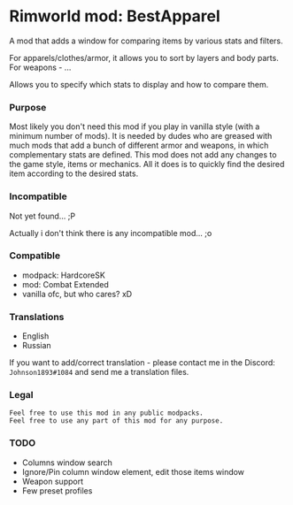 # Rimworld mod: BestApparel

A mod that adds a window for comparing items by various stats and filters.

For apparels/clothes/armor, it allows you to sort by layers and body parts.
For weapons - ...

Allows you to specify which stats to display and how to compare them.

### Purpose

Most likely you don't need this mod if you play in vanilla style (with a minimum number of mods).
It is needed by dudes who are greased with much mods that add a bunch of different armor and weapons, in which
complementary stats are defined.
This mod does not add any changes to the game style, items or mechanics.
All it does is to quickly find the desired item according to the desired stats.

### Incompatible

Not yet found... ;P

Actually i don't think there is any incompatible mod... ;o

### Compatible

+ modpack: HardcoreSK
+ mod: Combat Extended
+ vanilla ofc, but who cares? xD

### Translations

+ English
+ Russian

If you want to add/correct translation - please contact me in the Discord: `Johnson1893#1084` and send me a translation
files.

### Legal

    Feel free to use this mod in any public modpacks.
    Feel free to use any part of this mod for any purpose.

### TODO

+ Columns window search
+ Ignore/Pin column window element, edit those items window
+ Weapon support
+ Few preset profiles

